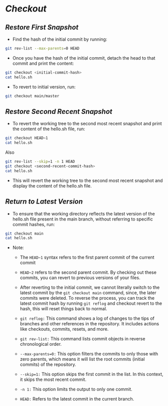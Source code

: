 # _*Checkout*_

## _*Restore First Snapshot*_

- Find the hash of the initial commit by running:

```bash
git rev-list --max-parents=0 HEAD
```

- Once you have the hash of the initial commit, detach the head to that commit and print the content:

```bash
git checkout <initial-commit-hash>
cat hello.sh
```

- To revert to initial version, run:

```bash
git checkout main/master
```

## _*Restore Second Recent Snapshot*_

- To revert the working tree to the second most recent snapshot and print the content of the hello.sh file, run:

```bash
git checkout HEAD~1
cat hello.sh
```

Also

```bash
git rev-list --skip=1 -n 1 HEAD
git checkout <second-recent-commit-hash>
cat hello.sh
```

- This will revert the working tree to the second most recent snapshot and display the content of the hello.sh file.

## _*Return to Latest Version*_

- To ensure that the working directory reflects the latest version of the hello.sh file present in the main branch, without referring to specific commit hashes, run:

```bash
git checkout main
cat hello.sh
```

- Note:
  - The ``HEAD~1`` syntax refers to the first parent commit of the current commit
  - ``HEAD~2`` refers to the second parent commit. By checking out these commits, you can revert to previous versions of your files.
  - After reverting to the initial commit, we cannot literally switch to the latest commit by the ``git checkout main`` command, since, the later commits were deleted. To reverse the process, you can track the latest commit hash by running ``git reflog`` and checkout revert to the hash, this will reset things back to normal.
  - ``git reflog:`` This command shows a log of changes to the tips of branches and other references in the repository. It includes actions like checkouts, commits, resets, and more.

  - ``git rev-list:`` This command lists commit objects in reverse chronological order.
  - ``--max-parents=0:`` This option filters the commits to only those with zero parents, which means it will list the root commits (initial commits) of the repository.
  - ``--skip=1:`` This option skips the first commit in the list. In this context, it skips the most recent commit.
  - ``-n 1:`` This option limits the output to only one commit.
  - ``HEAD:`` Refers to the latest commit in the current branch.
